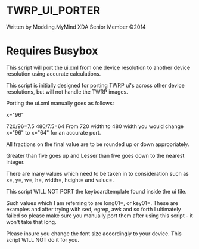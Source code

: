 TWRP_UI_PORTER
=================

Written by Modding.MyMind
XDA Senior Member ©2014

# Requires Busybox

This script will port the ui.xml from one device resolution to another device resolution using accurate calculations.

This script is initially designed for porting TWRP ui's across other device resolutions, but will not handle the TWRP images.

Porting the ui.xml manually goes as follows:

x="96"

720/96=7.5
480/7.5=64
From 720 width to 480 width you would change x="96" to x="64" for an accurate port.

All fractions on the final value are to be rounded up or down appropriately.

Greater than five goes up and Lesser than five goes down to the nearest integer.

There are many values which need to be taken in to consideration such as x=, y=, w=, h=, width=, height= and value=.

This script WILL NOT PORT the keyboardtemplate found inside the ui file.

Such values which I am referring to are long01=, or key01=. These are examples and after trying with sed, egrep, awk and so forth I ultimately failed so please make sure you manually port them after using this script - it won't take that long.

Please insure you change the font size accordingly to your device. This script WILL NOT do it for you.